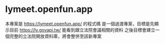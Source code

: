 # lymeet.openfun.app

本專案是 https://lymeet.openfun.app/ 的程式碼
是一個過渡專案，目標是先顯示目前 https://ly.govapi.tw/ 能看到跟立法院會議相關的資料
之後目標會建立一個完整的立法院開放資料庫，將會整併至該新專案


